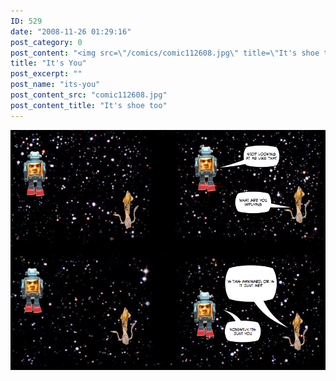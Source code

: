 ```yaml
---
ID: 529
date: "2008-11-26 01:29:16"
post_category: 0
post_content: "<img src=\"/comics/comic112608.jpg\" title=\"It's shoe too\" />"
title: "It's You"
post_excerpt: ""
post_name: "its-you"
post_content_src: "comic112608.jpg"
post_content_title: "It's shoe too"
---
```



[![It's shoe too](/comics-hi-res/comic112608.jpg)](/comics-hi-res/comic112608.jpg)
